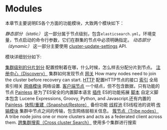 # Modules

本章节主要说明ES各个方面的功能模块，大致两个模块如下：

_静态部分（static）_ 
     这一部分属于节点级别，包含`elasticsearch.yml`，环境变量，节点启动的命令行参数，它们在群集的节点中必须明确指定。
_动态部分（dynamic）_
     这一部分主要使用 [cluster-update-settings](cluster-update-settings.html "Cluster Update Settings") API. 

模块详细划分如下:

[集群级别的分片划分](modules-cluster.html "Cluster")
     配置控制着在哪，什么时候，怎么样去分配分片到节点。
[注册中心（Discovery）](modules-discovery.html "Discovery")
     集群如何发现节点
[网关](modules-gateway.html "Local Gateway")
     How many nodes need to join the cluster before recovery can start. 
[HTTP](modules-http.html "HTTP")
     配置HTTP节点的接口 
[索引](modules-indices.html "Indices")
     全局索引相关 
[网络模块](modules-network.html "Network Settings")
     网络设置. 
[客户端节点](modules-node.html "Node")
     一个结点，但不包含数据，只有功能的节点
[Painless](modules-scripting-painless.html "Painless Scripting Language")
     是为了ES安全的内置脚本语言 
[插件](modules-plugins.html "Plugins")
     ES的功能拓展 
[脚本](modules-scripting.html "Scripting")
     自定义脚本包含 Lucene Expressions, Groovy, Python, and Javascript.还有内置的[Painless](modules-scripting-painless.html "Painless Scripting Language"). 
[快照/重建（Snapshot/Restore）](modules-snapshots.html "Snapshot And Restore")
     备份功能
[线程池](modules-threadpool.html "Thread Pool")
     ES线程池的说明
[传输模块](modules-transport.html "Transport")
     集群中节点之间的传输，包含网络层相关信息。
[簇节点（Tribe nodes）](modules-tribe.html "Tribe node")
     A tribe node joins one or more clusters and acts as a federated client across them. 
[跨集群搜索（Cross cluster Search）](modules-cross-cluster-search.html "Cross Cluster Search")
     使用多个集群进行搜索
